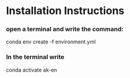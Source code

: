 # Installation Instructions

### open a terminal and write the command:

conda env create -f environment.yml

### In the terminal write
conda activate ak-en
